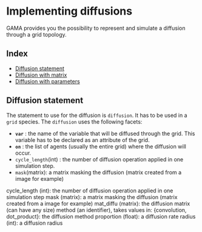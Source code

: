 
# Implementing diffusions

GAMA provides you the possibility to represent and simulate a diffusion through a grid topology. 

## Index

* [Diffusion statement](#diffusion-statement)
* [Diffusion with matrix](#diffusion-with-matrix)
* [Diffusion with parameters](#diffusion-with-parameters)

## Diffusion statement

The statement to use for the diffusion is `diffusion`. It has to be used in a `grid` species. The `diffusion` uses the following facets:

* **`var`** : the name of the variable that will be diffused through the grid. This variable has to be declared as an attribute of the grid.
* **`on`** : the list of agents (usually the entire grid) where the diffusion will occur.
* `cycle_length`(int) : the number of diffusion operation applied in one simulation step.
* `mask`(matrix): a matrix masking the diffusion (matrix created from a image for example)

cycle_length (int): the number of diffusion operation applied in one simulation step
mask (matrix): a matrix masking the diffusion (matrix created from a image for example)
mat_diffu (matrix): the diffusion matrix (can have any size)
method (an identifier), takes values in: {convolution, dot_product}: the diffusion method
proportion (float): a diffusion rate
radius (int): a diffusion radius